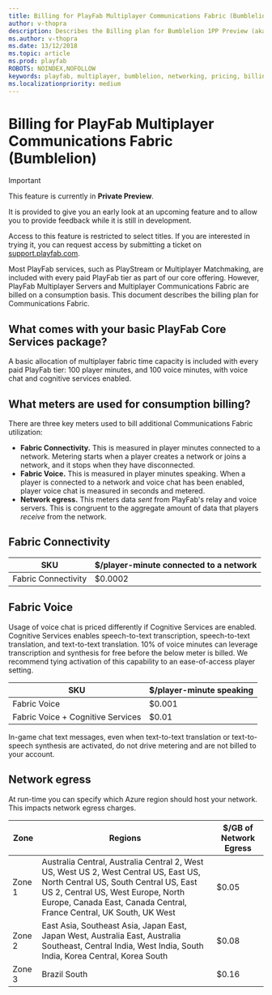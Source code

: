 ```yaml
---
title: Billing for PlayFab Multiplayer Communications Fabric (Bumblelion)
author: v-thopra
description: Describes the Billing plan for Bumblelion 1PP Preview (aka PlayFab Multiplayer Communications Fabric).
ms.author: v-thopra
ms.date: 13/12/2018
ms.topic: article
ms.prod: playfab
ROBOTS: NOINDEX,NOFOLLOW
keywords: playfab, multiplayer, bumblelion, networking, pricing, billing
ms.localizationpriority: medium
---
```


# Billing for PlayFab Multiplayer Communications Fabric (Bumblelion)

> [!IMPORTANT]
> This feature is currently in **Private Preview**.  
>
> It is provided to give you an early look at an upcoming feature and to allow you to provide feedback while it is still in development.  
>
> Access to this feature is restricted to select titles. If you are interested in trying it, you can request access by submitting a ticket on [support.playfab.com](https://support.playfab.com/hc/en-us/requests/new).

Most PlayFab services, such as PlayStream or Multiplayer Matchmaking, are included with every paid PlayFab tier as part of our core offering. However, PlayFab Multiplayer Servers and Multiplayer Communications Fabric are billed on a consumption basis. This document describes the billing plan for Communications Fabric.

## What comes with your basic PlayFab Core Services package?

A basic allocation of multiplayer fabric time capacity is included with every paid PlayFab tier: 100 player minutes, and 100 voice minutes, with voice chat and cognitive services enabled.

## What meters are used for consumption billing?

There are three key meters used to bill additional Communications Fabric utilization:

- **Fabric Connectivity.** This is measured in player minutes connected to a network. Metering starts when a player creates a network or joins a network, and it stops when they have disconnected.
- **Fabric Voice.** This is measured in player minutes speaking. When a player is connected to a network and voice chat has been enabled, player voice chat is measured in seconds and metered.
- **Network egress.** This meters data *sent* from PlayFab's relay and voice servers. This is congruent to the aggregate amount of data that players *receive* from the network.

## Fabric Connectivity   

| SKU | $/player-minute connected to a network |
| --- | --- |
| Fabric Connectivity | $0.0002 |

## Fabric Voice

Usage of voice chat is priced differently if Cognitive Services are enabled. Cognitive Services enables speech-to-text transcription, speech-to-text translation, and text-to-text translation. 10% of voice minutes can leverage transcription and synthesis for free before the below meter is billed. We recommend tying activation of this capability to an ease-of-access player setting.

| SKU | $/player-minute speaking |
| --- | --- |
| Fabric Voice | $0.001 |
| Fabric Voice + Cognitive Services | $0.01 |

In-game chat text messages, even when text-to-text translation or text-to-speech synthesis are activated, do not drive metering and are not billed to your account.

## Network egress

At run-time you can specify which Azure region should host your network. This impacts network egress charges. 

| Zone | Regions | $/GB of Network Egress |
| --- | --- | --- |
| Zone 1 | Australia Central, Australia Central 2, West US, West US 2, West Central US, East US, North Central US, South Central US, East US 2, Central US, West Europe, North Europe, Canada East, Canada Central, France Central, UK South, UK West | $0.05 |
| Zone 2 | East Asia, Southeast Asia, Japan East, Japan West, Australia East, Australia Southeast, Central India, West India, South India, Korea Central, Korea South |  $0.08 |
| Zone 3 | Brazil South | $0.16 |
